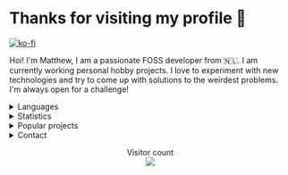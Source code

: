<h1>Thanks for visiting my profile 👋</h1>

[![ko-fi](https://ko-fi.com/img/githubbutton_sm.svg)](https://ko-fi.com/altf2)

Hoi! I'm Matthew, I am a passionate FOSS developer from 🇳🇱. I am currently working personal hobby projects. I love to experiment with new technologies and try to come up with solutions to the weirdest problems. I'm always open for a challenge!
<br/>
<details>
      <summary> Languages </summary>
Here are the languages I know/am learning:
<br>
- Rust
<br>
- JavaScript/TypeScript
<br>
- .NET Core
<br>
- Python
<br>
- C
<br>
- A bit of go
<br>
- A bit of Java
<br> 
- Basics of x86 and RISC-V assembly
<br />
<br />
</details>
<details>
      <summary> Statistics </summary>
<br/>
  <img align="center" src="https://github-readme-stats.vercel.app/api?username=AltF02&show_icons=true&include_all_commits=true&theme=dracula" alt="AltF02's github stats" />
<br />
      
  <!--START_SECTION:waka-->
**🐱 My GitHub Data** 

> 🏆 306 Contributions in the Year 2022
 > 
> 📦 49.4 kB Used in GitHub's Storage 
 > 
> 💼 Opted to Hire
 > 
> 📜 65 Public Repositories 
 > 
> 🔑 23 Private Repositories  
 > 
**I Mostly Code in Rust** 

```text
Rust                     29 repos            █████████░░░░░░░░░░░░░░░░   39.19% 
Python                   19 repos            ██████░░░░░░░░░░░░░░░░░░░   25.68% 
JavaScript               9 repos             ███░░░░░░░░░░░░░░░░░░░░░░   12.16% 
TypeScript               4 repos             █░░░░░░░░░░░░░░░░░░░░░░░░   5.41% 
Vue                      3 repos             █░░░░░░░░░░░░░░░░░░░░░░░░   4.05%

```



 Last Updated on 27/10/2022 03:01:30 UTC
<!--END_SECTION:waka-->
</details>
<details>
      <summary> Popular projects</summary>
            <a href="https://github.com/AltF02/x11-rs">
            <img align="center" src="https://github-readme-stats.vercel.app/api/pin/?username=AltF02&repo=X11-rs&theme=dracula" /> 
            <a href="https://github.com/AltF02/mouse-rs">
            <img align="center" src="https://github-readme-stats.vercel.app/api/pin/?username=AltF02&repo=mouse-rs&theme=dracula" />
            <a href="https://github.com/Rust-for-Linux/linux">
            <img align="center" src="https://github-readme-stats.vercel.app/api/pin/?username=Rust-for-linux&repo=linux&theme=dracula" /> 
      </a>
</details>
<details>
      <summary> Contact </summary>
<br/>
My contact details are available on <a href="https://altf2.dev">my site</a>
<br/>
</details>
  <p align="center"> 
  Visitor count<br>
  <img src="https://profile-counter.glitch.me/AltF02/count.svg" />
</p>


